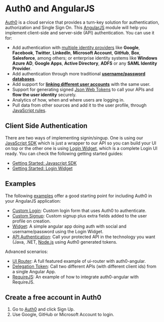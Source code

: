 # Auth0 and AngularJS

[Auth0](https://www.auth0.com) is a cloud service that provides a turn-key solution for authentication, authorization and Single Sign On. This [AngularJS](https://angularjs.org/‎) module will help you implement client-side and server-side (API) authentication. You can use it for:

* Add authentication with [multiple identity providers](https://docs.auth0.com/identityproviders) like **Google**, **Facebook**, **Twitter**, **LinkedIn**, **Microsoft Account**,  **GitHub**,  **Box**, **Salesforce**, among others; or enterprise identity systems like **Windows Azure AD**, **Google Apps**, **Active Directory**, **ADFS** or any **SAML Identity Provider**.
* Add authentication through more traditional **[username/password databases](https://docs.auth0.com/mysql-connection-tutorial)**.
* Add support for **[linking different user accounts](https://docs.auth0.com/link-accounts)** with the same user.
* Support for generating signed [Json Web Tokens](https://docs.auth0.com/jwt) to call your APIs and **flow the user identity** securely.
* Analytics of how, when and where users are logging in.
* Pull data from other sources and add it to the user profile, through [JavaScript rules](https://docs.auth0.com/rules).


## Client Side Authentication

There are two ways of implementing signin/singup. One is using our [JavaScript SDK](https://github.com/auth0/auth0.js) which is just a wrapper to our API so you can build your UI on top or the other one is using [Login Widget](https://docs.auth0.com/login-widget2), which is a complete Login UI ready. You can check the following getting started guides:

 * [Getting Started: Javascript SDK](docs/jssdk.md)
 * [Getting Started: Login Widget](docs/widget.md)


## Examples

The following [examples](examples) offer a good starting point for including Auth0 in your AngularJS application:

 * [Custom Login](examples/custom-login): Custom login form that uses Auth0 to authenticate.
 * [Custom Signup](examples/custom-signup): Custom signup plus extra fields added to the user profile on creation.
 * [Widget](examples/widget): A simple angular app doing auth with social and username/password using the Login Widget.
 * [API Authentication](examples/api-authentication): Call your protected API in the technology you want (Java, .NET, [Node.js](examples/api-authentication/nodejs) using Auth0 generated tokens.

Advanced scenarios:
 * [UI Router](examples/ui-router): A full featured example of ui-router with auth0-angular.
 * [Delegation Token](examples/delegation-token): Call two different APIs (with different client ids) from a single Angular App.
 * [RequireJS](examples/requirejs): An example of how to integrate auth0-angular with RequireJS.


## Create a free account in Auth0

1. Go to [Auth0](https://auth0.com) and click Sign Up.
2. Use Google, GitHub or Microsoft Account to login.
